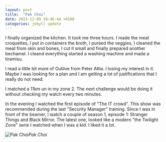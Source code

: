 ```yaml
---
layout: post
title:  "Pak Choi"
date: 2023-12-09 10:46:44 +0100
categories: jekyll update
---
```


I finally organized the kitchen. It took me three hours. I made the meat croquettes, I put in containers the broth, I pureed the veggies, I cleaned the meat from skin and bones, I cut it small and finally prepared another bechamel. I cleand everything started a washing machine and made a tiramisu.  

I read a little bit more of Outlive from Peter Attia. I losing my interest in it. Maybe I was looking for a plan and I am getting a lot of justifications that I really do not need.  

I matched a 11km un in my zone 2. The next challenge would be doing it without checking my watch every two minutes.  

In the evening I watched the first episode of "The IT crowd". This show was recommended during the last "Security Manager" training. Since I was in front of the beamer, I watch a couple of season 1, episode 1: Stranger Things and Black Mirror. The latest one, looked like a modern "the Twilight Zone" serie I watched when I was a kid. I liked it a lot.  




![Pak Choi](https://lh3.googleusercontent.com/pw/ADCreHe0nP5v1qNvgh0vjeF4-ozFgzcNuybHMmbGtVw62ZXut2095n1xqWjTXSpmY8YuNf1AwbdfKJr0jttEhnUd1OJeXrWkDH3tQkoeDOE34iH3W1dK1wY=w2400)*Pak Choi*&nbsp;



[jekyll-docs]: https://jekyllrb.com/docs/home
[jekyll-gh]:   https://github.com/jekyll/jekyll
[jekyll-talk]: https://talk.jekyllrb.com/
